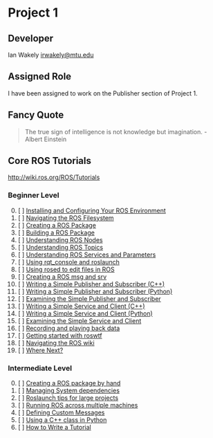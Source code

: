 # Project 1

## Developer
Ian Wakely
irwakely@mtu.edu

## Assigned Role
I have been assigned to work on the Publisher section of Project 1.

## Fancy Quote
> The true sign of intelligence is not knowledge but imagination. - Albert Einstein

## Core ROS Tutorials

http://wiki.ros.org/ROS/Tutorials

### Beginner Level

0. [ ] [Installing and Configuring Your ROS Environment](./tutorial_1-1)
0. [ ] [Navigating the ROS Filesystem](./tutorial_1-2)
0. [ ] [Creating a ROS Package](./tutorial_1-3)
0. [ ] [Building a ROS Package](./tutorial_1-4)
0. [ ] [Understanding ROS Nodes](./tutorial_1-5)
0. [ ] [Understanding ROS Topics](./tutorial_1-6)
0. [ ] [Understanding ROS Services and Parameters](./tutorial_1-7)
0. [ ] [Using rqt_console and roslaunch](./tutorial_1-8)
0. [ ] [Using rosed to edit files in ROS](./tutorial_1-9)
0. [ ] [Creating a ROS msg and srv](./tutorial_1-10)
0. [ ] [Writing a Simple Publisher and Subscriber (C++)](./tutorial_1-11)
0. [ ] [Writing a Simple Publisher and Subscriber (Python)](./tutorial_1-12)
0. [ ] [Examining the Simple Publisher and Subscriber](./tutorial_1-13)
0. [ ] [Writing a Simple Service and Client (C++)](./tutorial_1-14)
0. [ ] [Writing a Simple Service and Client (Python)](./tutorial_1-15)
0. [ ] [Examining the Simple Service and Client](./tutorial_1-16)
0. [ ] [Recording and playing back data](./tutorial_1-17)
0. [ ] [Getting started with roswtf](./tutorial_1-18)
0. [ ] [Navigating the ROS wiki](./tutorial_1-19)
0. [ ] [Where Next?](./tutorial_1-20)

### Intermediate Level

0. [ ] [Creating a ROS package by hand](./tutorial_2-1)
0. [ ] [Managing System dependencies](./tutorial_2-2)
0. [ ] [Roslaunch tips for large projects](./tutorial_2-3)
0. [ ] [Running ROS across multiple machines](./tutorial_2-4)
0. [ ] [Defining Custom Messages](./tutorial_2-5)
0. [ ] [Using a C++ class in Python](./tutorial_2-6)
0. [ ] [How to Write a Tutorial](./tutorial_2-7)
